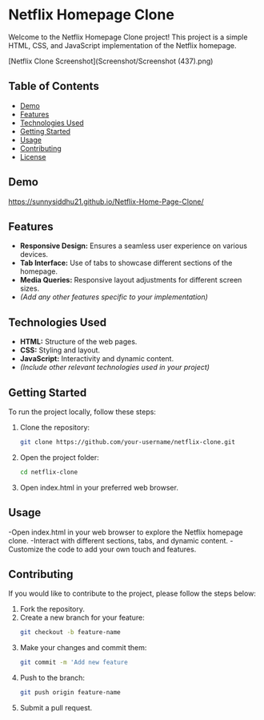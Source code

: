 # Netflix Homepage Clone

Welcome to the Netflix Homepage Clone project! This project is a simple HTML, CSS, and JavaScript implementation of the Netflix homepage.

[Netflix Clone Screenshot](Screenshot/Screenshot (437).png)

## Table of Contents

- [Demo](#demo)
- [Features](#features)
- [Technologies Used](#technologies-used)
- [Getting Started](#getting-started)
- [Usage](#usage)
- [Contributing](#contributing)
- [License](#license)

## Demo

https://sunnysiddhu21.github.io/Netflix-Home-Page-Clone/

## Features

- **Responsive Design:** Ensures a seamless user experience on various devices.
- **Tab Interface:** Use of tabs to showcase different sections of the homepage.
- **Media Queries:** Responsive layout adjustments for different screen sizes.
- _(Add any other features specific to your implementation)_

## Technologies Used

- **HTML:** Structure of the web pages.
- **CSS:** Styling and layout.
- **JavaScript:** Interactivity and dynamic content.
- _(Include other relevant technologies used in your project)_

## Getting Started

To run the project locally, follow these steps:

1. Clone the repository:

   ```bash
   git clone https://github.com/your-username/netflix-clone.git

2. Open the project folder:

   ```bash
   cd netflix-clone

3. Open index.html in your preferred web browser.

## Usage

-Open index.html in your web browser to explore the Netflix homepage clone.
-Interact with different sections, tabs, and dynamic content.
-Customize the code to add your own touch and features.

## Contributing

If you would like to contribute to the project, please follow the steps below:

1. Fork the repository.
2. Create a new branch for your feature:
   ```bash
   git checkout -b feature-name
4. Make your changes and commit them:
   ```bash
   git commit -m 'Add new feature
6. Push to the branch:
   ```bash
   git push origin feature-name
8. Submit a pull request.
